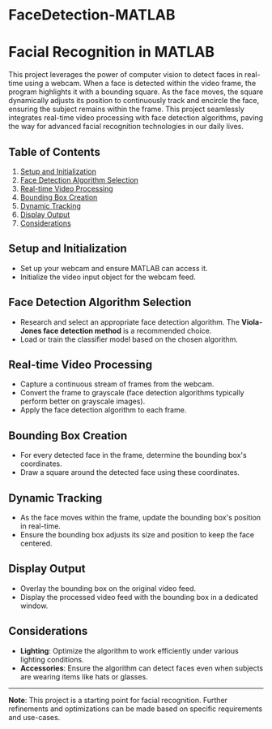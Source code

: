 # FaceDetection-MATLAB

# Facial Recognition in MATLAB

This project leverages the power of computer vision to detect faces in real-time using a webcam. When a face is detected within the video frame, the program highlights it with a bounding square. As the face moves, the square dynamically adjusts its position to continuously track and encircle the face, ensuring the subject remains within the frame. This project seamlessly integrates real-time video processing with face detection algorithms, paving the way for advanced facial recognition technologies in our daily lives.

## Table of Contents
1. [Setup and Initialization](#setup-and-initialization)
2. [Face Detection Algorithm Selection](#face-detection-algorithm-selection)
3. [Real-time Video Processing](#real-time-video-processing)
4. [Bounding Box Creation](#bounding-box-creation)
5. [Dynamic Tracking](#dynamic-tracking)
6. [Display Output](#display-output)
7. [Considerations](#considerations)

## Setup and Initialization
- Set up your webcam and ensure MATLAB can access it.
- Initialize the video input object for the webcam feed.

## Face Detection Algorithm Selection
- Research and select an appropriate face detection algorithm. The **Viola-Jones face detection method** is a recommended choice.
- Load or train the classifier model based on the chosen algorithm.

## Real-time Video Processing
- Capture a continuous stream of frames from the webcam.
- Convert the frame to grayscale (face detection algorithms typically perform better on grayscale images).
- Apply the face detection algorithm to each frame.

## Bounding Box Creation
- For every detected face in the frame, determine the bounding box's coordinates.
- Draw a square around the detected face using these coordinates.

## Dynamic Tracking
- As the face moves within the frame, update the bounding box's position in real-time.
- Ensure the bounding box adjusts its size and position to keep the face centered.

## Display Output
- Overlay the bounding box on the original video feed.
- Display the processed video feed with the bounding box in a dedicated window.

## Considerations
- **Lighting**: Optimize the algorithm to work efficiently under various lighting conditions.
- **Accessories**: Ensure the algorithm can detect faces even when subjects are wearing items like hats or glasses.

---

**Note**: This project is a starting point for facial recognition. Further refinements and optimizations can be made based on specific requirements and use-cases.
